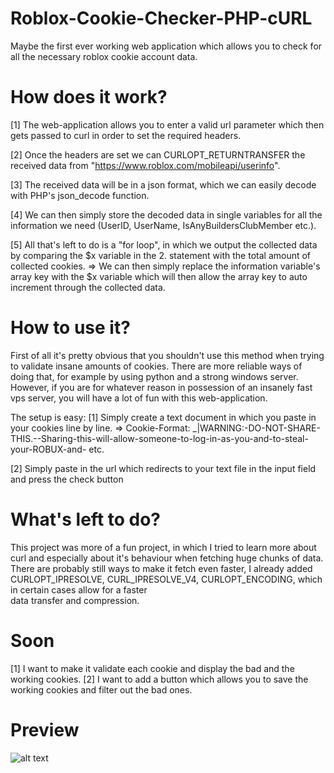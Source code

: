 # Roblox-Cookie-Checker-PHP-cURL
Maybe the first ever working web application which allows you to check for all the necessary roblox cookie account data.

# How does it work?
[1] The web-application allows you to enter a valid url parameter which then gets passed to curl in order to set the required headers.

[2] Once the headers are set we can CURLOPT_RETURNTRANSFER the received data from "https://www.roblox.com/mobileapi/userinfo".

[3] The received data will be in a json format, which we can easily decode with PHP's json_decode function.

[4] We can then simply store the decoded data in single variables for all the information we need (UserID, UserName, IsAnyBuildersClubMember etc.).

[5] All that's left to do is a "for loop", in which we output the collected data by comparing the $x variable in the 2. statement with the total amount of collected cookies.
=> We can then simply replace the information variable's array key with the $x variable which will then allow the array key to auto increment through the collected data.
     
# How to use it?
First of all it's pretty obvious that you shouldn't use this method when trying to validate insane amounts of cookies. 
There are more reliable ways of doing that, for example by using python and a strong windows server.
However, if you are for whatever reason in possession of an insanely fast vps server, you will have a lot of fun with this web-application.
  
The setup is easy:
[1] Simply create a text document in which you paste in your cookies line by line.
      => Cookie-Format: _|WARNING:-DO-NOT-SHARE-THIS.--Sharing-this-will-allow-someone-to-log-in-as-you-and-to-steal-your-ROBUX-and- etc.
  
[2] Simply paste in the url which redirects to your text file in the input field and press the check button

# What's left to do?
This project was more of a fun project, in which I tried to learn more about curl and especially about it's behaviour when fetching huge chunks of data.
There are probably still ways to make it fetch even faster, I already added CURLOPT_IPRESOLVE, CURL_IPRESOLVE_V4, CURLOPT_ENCODING, which in certain cases allow for a faster  
data transfer and compression.
  
# Soon
[1] I want to make it validate each cookie and display the bad and the working cookies.
[2] I want to add a button which allows you to save the working cookies and filter out the bad ones.
  
# Preview
![alt text](https://i.gyazo.com/1b251b1dbe10978ba572175838d4f59f.gif)
